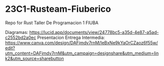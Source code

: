 # 23C1-Rusteam-Fiuberico
Repo for Rust Taller De Programacion 1 FIUBA

Diagramas: https://lucid.app/documents/view/24778bc5-a35d-4e87-a5ad-c2552bd2a0ec
Presentacion Entrega Intermedia: https://www.canva.com/design/DAFjmdv7rnM/IeBxNe9kYaOrCZaoz6f55w/edit?utm_content=DAFjmdv7rnM&utm_campaign=designshare&utm_medium=link2&utm_source=sharebutton
